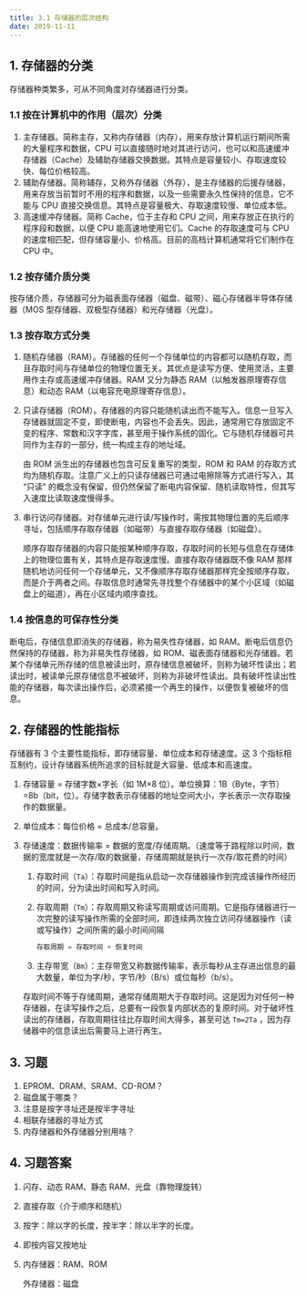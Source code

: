 ```yaml
---
title: 3.1 存储器的层次结构
date: 2019-11-11
---
```


## 1. 存储器的分类

存储器种类繁多，可从不同角度对存储器进行分类。

### 1.1 按在计算机中的作用（层次）分类

1. 主存储器。简称主存，又称内存储器（内存），用来存放计算机运行期间所需的大量程序和数据，CPU 可以直接随时地对其进行访问，也可以和高速缓冲存储器（Cache）及辅助存储器交换数据。其特点是容量较小、存取速度较快、每位价格较高。
2. 辅助存储器。简称辅存，又称外存储器（外存），是主存储器的后援存储器，用来存放当前暂时不用的程序和数据，以及一些需要永久性保持的信息，它不能与 CPU 直接交换信息。其特点是容量极大、存取速度较慢、单位成本低。
3. 高速缓冲存储器。简称 Cache，位于主存和 CPU 之间，用来存放正在执行的程序段和数据，以便 CPU 能高速地使用它们。Cache 的存取速度可与 CPU 的速度相匹配，但存储容量小、价格高。目前的高档计算机通常将它们制作在 CPU 中。

### 1.2 按存储介质分类

按存储介质，存储器可分为磁表面存储器（磁盘、磁带）、磁心存储器半导体存储器（MOS 型存储器、双极型存储器）和光存储器（光盘）。

### 1.3 按存取方式分类

1. 随机存储器（RAM）。存储器的任何一个存储单位的内容都可以随机存取，而且存取时间与存储单位的物理位置无关。其优点是读写方便、使用灵活，主要用作主存或高速缓冲存储器。RAM 又分为静态 RAM（以触发器原理寄存信息）和动态 RAM（以电容充电原理寄存信息）。

2. 只读存储器（ROM）。存储器的内容只能随机读出而不能写入。信息一旦写入存储器就固定不变，即使断电，内容也不会丢失。因此，通常用它存放固定不变的程序、常数和汉字字库，甚至用于操作系统的固化。它与随机存储器可共同作为主存的一部分，统一构成主存的地址域。

   由 ROM 派生出的存储器也包含可反复重写的类型，ROM 和 RAM 的存取方式均为随机存取。注意广义上的只读存储器已可通过电擦除等方式进行写入，其 “只读” 的概念没有保留，但仍然保留了断电内容保留、随机读取特性，但其写入速度比读取速度慢得多。

3. 串行访问存储器。对存储单元进行读/写操作时，需按其物理位置的先后顺序寻址，包括顺序存取存储器（如磁带）与直接存取存储器（如磁盘）。

   顺序存取存储器的内容只能按某种顺序存取，存取时间的长短与信息在存储体上的物理位置有关，其特点是存取速度慢。直接存取存储器既不像 RAM 那样随机地访问任何一个存储单元，又不像顺序存取存储器那样完全按顺序存取，而是介于两者之间。存取信息时通常先寻找整个存储器中的某个小区域（如磁盘上的磁道），再在小区域内顺序查找。

### 1.4 按信息的可保存性分类

断电后，存储信息即消失的存储器，称为易失性存储器，如 RAM。断电后信息仍然保持的存储器，称为非易失性存储器，如 ROM、磁表面存储器和光存储器。若某个存储单元所存储的信息被读出时，原存储信息被破坏，则称为破坏性读出；若读出时，被读单元原存储信息不被破坏，则称为非破坏性读出。具有破坏性读出性能的存储器，每次读出操作后，必须紧接一个再生的操作，以便恢复被破坏的信息。

## 2. 存储器的性能指标

存储器有 3 个主要性能指标，即存储容量、单位成本和存储速度。这 3 个指标相互制约，设计存储器系统所追求的目标就是大容量、低成本和高速度。

1. 存储容量 = 存储字数×字长（如 1M×8 位）。单位换算：1B（Byte，字节）=8b（bit，位）。存储字数表示存储器的地址空间大小，字长表示一次存取操作的数据量。

2. 单位成本：每位价格 = 总成本/总容量。

3. 存储速度：数据传输率 = 数据的宽度/存储周期。（速度等于路程除以时间，数据的宽度就是一次存/取的数据量，存储周期就是执行一次存/取花费的时间）

   1. 存取时间（`Ta`）：存取时间是指从启动一次存储器操作到完成该操作所经历的时间，分为读出时间和写入时间。

   2. 存取周期（`Tm`）：存取周期又称读写周期或访问周期。它是指存储器进行一次完整的读写操作所需的全部时间，即连续两次独立访问存储器操作（读或写操作）之间所需的最小时间间隔

      ```matlab
      存取周期 = 存取时间 + 恢复时间
      ```

   3. 主存带宽（`Bm`）：主存带宽又称数据传输率，表示每秒从主存进出信息的最大数量，单位为字/秒，字节/秒（B/s）或位每秒（b/s）。

   存取时间不等于存储周期，通常存储周期大于存取时间。这是因为对任何一种存储器，在读写操作之后，总要有一段恢复内部状态的复原时间。对于破坏性读出的存储器，存取周期往往比存取时间大得多，甚至可达 `Tm=2Ta` ，因为存储器中的信息读出后需要马上进行再生。

## 3. 习题

1. EPROM、DRAM、SRAM、CD-ROM？
2. 磁盘属于哪类？
3. 注意是按字寻址还是按半字寻址
4. 相联存储器的寻址方式
5. 内存储器和外存储器分别用啥？

## 4. 习题答案

1. 闪存、动态 RAM、静态 RAM、光盘（靠物理旋转）

2. 直接存取（介于顺序和随机）

3. 按字：除以字的长度，按半字：除以半字的长度。

4. 即按内容又按地址

5. 内存储器：RAM、ROM

   外存储器：磁盘

